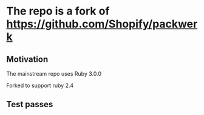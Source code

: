 # The repo is a fork of https://github.com/Shopify/packwerk
## Motivation
The mainstream repo uses Ruby 3.0.0

Forked to support ruby 2.4


## Test passes
```


```